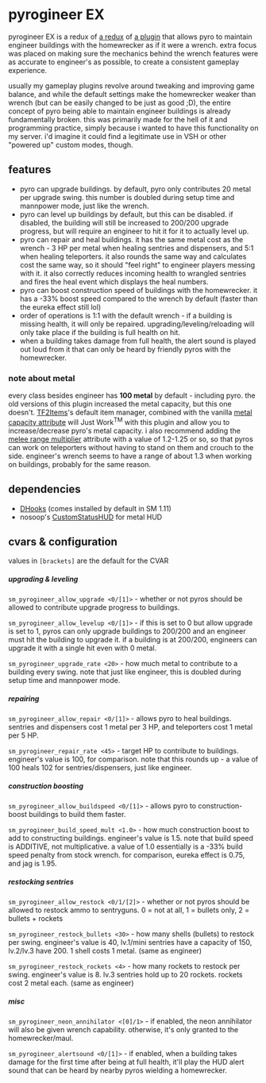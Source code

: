 
# pyrogineer EX
pyrogineer EX is a redux of [a redux](https://forums.alliedmods.net/showthread.php?p=2708112) of [a plugin](https://forums.alliedmods.net/showthread.php?t=282110) that allows pyro to maintain engineer buildings with the homewrecker as if it were a wrench. extra focus was placed on making sure the mechanics behind the wrench features were as accurate to engineer's as possible, to create a consistent gameplay experience.

usually my gameplay plugins revolve around tweaking and improving game balance, and while the default settings make the homewrecker weaker than wrench (but can be easily changed to be just as good ;D), the entire concept of pyro being able to maintain engineer buildings is already fundamentally broken. this was primarily made for the hell of it and programming practice, simply because i wanted to have this functionality on my server. i'd imagine it could find a legitimate use in VSH or other "powered up" custom modes, though.
## features
* pyro can upgrade buildings. by default, pyro only contributes 20 metal per upgrade swing. this number is doubled during setup time and mannpower mode, just like the wrench.
* pyro can level up buildings by default, but this can be disabled. if disabled, the building will still be increased to 200/200 upgrade progress, but will require an engineer to hit it for it to actually level up.
* pyro can repair and heal buildings. it has the same metal cost as the wrench - 3 HP per metal when healing sentries and dispensers, and 5:1 when healing teleporters. it also rounds the same way and calculates cost the same way, so it should "feel right" to engineer players messing with it. it also correctly reduces incoming health to wrangled sentries and fires the heal event which displays the heal numbers.
* pyro can boost construction speed of buildings with the homewrecker. it has a -33% boost speed compared to the wrench by default (faster than the eureka effect still lol)
* order of operations is 1:1 with the default wrench - if a building is missing health, it will only be repaired. upgrading/leveling/reloading will only take place if the building is full health on hit.
* when a building takes damage from full health, the alert sound is played out loud from it that can only be heard by friendly pyros with the homewrecker.
### note about metal
every class besides engineer has **100 metal** by default - including pyro. the old versions of this plugin increased the metal capacity, but this one doesn't. [TF2Items](https://forums.alliedmods.net/showthread.php?t=115100)'s default item manager, combined with the vanilla [metal capacity attribute](https://csrd.science/misc/econ-tf/attributes.html#80) will Just Work<sup>TM</sup> with this plugin and allow you to increase/decrease pyro's metal capacity. i also recommend adding the [melee range multiplier](https://csrd.science/misc/econ-tf/attributes.html#264) attribute with a value of 1.2-1.25 or so, so that pyros can work on teleporters without having to stand on them and crouch to the side. engineer's wrench seems to have a range of about 1.3 when working on buildings, probably for the same reason.
## dependencies
* [DHooks](https://github.com/peace-maker/DHooks2) (comes installed by default in SM 1.11)
* nosoop's [CustomStatusHUD](https://github.com/nosoop/SM-CustomStatusHUD) for metal HUD
## cvars & configuration
values in `[brackets]` are the default for the CVAR
##### upgrading & leveling
`sm_pyrogineer_allow_upgrade <0/[1]>` - whether or not pyros should be allowed to contribute upgrade progress to buildings.

`sm_pyrogineer_allow_levelup <0/[1]>` - if this is set to 0 but allow upgrade is set to 1, pyros can only upgrade buildings to 200/200 and an engineer must hit the building to upgrade it. if a building is at 200/200, engineers can upgrade it with a single hit even with 0 metal.

`sm_pyrogineer_upgrade_rate <20>` - how much metal to contribute to a building every swing. note that just like engineer, this is doubled during setup time and mannpower mode.
##### repairing
`sm_pyrogineer_allow_repair <0/[1]>` - allows pyro to heal buildings. sentries and dispensers cost 1 metal per 3 HP, and teleporters cost 1 metal per 5 HP.

`sm_pyrogineer_repair_rate <45>` - target HP to contribute to buildings. engineer's value is 100, for comparison. note that this rounds up - a value of 100 heals 102 for sentries/dispensers, just like engineer.
##### construction boosting
`sm_pyrogineer_allow_buildspeed <0/[1]>` - allows pyro to construction-boost buildings to build them faster.

`sm_pyrogineer_build_speed_mult <1.0>` - how much construction boost to add to constructing buildings. engineer's value is 1.5. note that build speed is ADDITIVE, not multiplicative. a value of 1.0 essentially is a -33% build speed penalty from stock wrench. for comparison, eureka effect is 0.75, and jag is 1.95.
##### restocking sentries
`sm_pyrogineer_allow_restock <0/1/[2]>` - whether or not pyros should be allowed to restock ammo to sentryguns. 0 = not at all, 1 = bullets only, 2 = bullets + rockets

`sm_pyrogineer_restock_bullets <30>` - how many shells (bullets) to restock per swing. engineer's value is 40, lv.1/mini sentries have a capacity of 150, lv.2/lv.3 have 200. 1 shell costs 1 metal. (same as engineer)

`sm_pyrogineer_restock_rockets <4>` - how many rockets to restock per swing. engineer's value is 8. lv.3 sentries hold up to 20 rockets. rockets cost 2 metal each. (same as engineer)
##### misc
`sm_pyrogineer_neon_annihilator <[0]/1>` - if enabled, the neon annihilator will also be given wrench capability. otherwise, it's only granted to the homewrecker/maul.

`sm_pyrogineer_alertsound <0/[1]>` - if enabled, when a building takes damage for the first time after being at full health, it'll play the HUD alert sound that can be heard by nearby pyros wielding a homewrecker.
